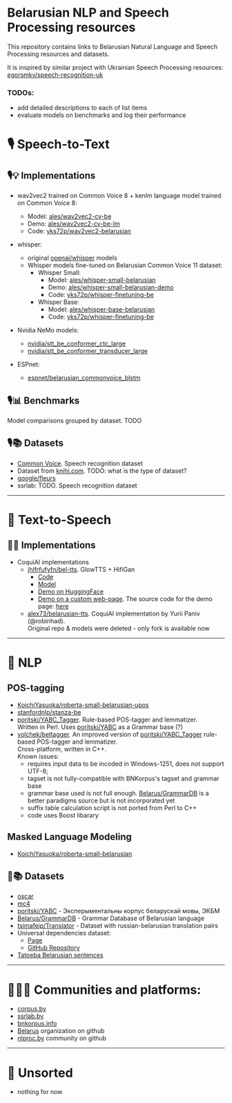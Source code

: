 # Belarusian NLP and Speech Processing resources

This repository contains links to Belarusian Natural Language and Speech Processing resources and datasets.<br>

It is inspired by similar project with Ukrainian Speech Processing resources: [egorsmkv/speech-recognition-uk](https://github.com/egorsmkv/speech-recognition-uk)

### TODOs:
* add detailed descriptions to each of list items
* evaluate models on benchmarks and log their performance

# 🎙 Speech-to-Text

## 🎙💡 Implementations

* wav2vec2 trained on Common Voice 8 + kenlm language model trained on Common Voice 8:
  * Model: [ales/wav2vec2-cv-be](https://huggingface.co/ales/wav2vec2-cv-be)
  * Demo: [ales/wav2vec2-cv-be-lm](https://huggingface.co/spaces/ales/wav2vec2-cv-be-lm)
  * Code: [yks72p/wav2vec2-belarusian](https://github.com/yks72p/wav2vec2-belarusian)

* whisper:
  * original [openai/whisper](https://github.com/openai/whisper) models
  * Whisper models fine-tuned on Belarusian Common Voice 11 dataset:
    * Whisper Small:
      * Model: [ales/whisper-small-belarusian](https://huggingface.co/ales/whisper-small-belarusian)
      * Demo: [ales/whisper-small-belarusian-demo](https://huggingface.co/spaces/ales/whisper-small-belarusian-demo)
      * Code: [yks72p/whisper-finetuning-be](https://github.com/yks72p/whisper-finetuning-be)
    * Whisper Base:
      * Model: [ales/whisper-base-belarusian](https://huggingface.co/ales/whisper-base-belarusian)
      * Code: [yks72p/whisper-finetuning-be](https://github.com/yks72p/whisper-finetuning-be)
    
* Nvidia NeMo models:
  * [nvidia/stt_be_conformer_ctc_large](https://huggingface.co/nvidia/stt_be_conformer_ctc_large)
  * [nvidia/stt_be_conformer_transducer_large](https://huggingface.co/nvidia/stt_be_conformer_transducer_large)
 
* ESPnet:
  * [espnet/belarusian_commonvoice_blstm](https://huggingface.co/espnet/belarusian_commonvoice_blstm)

## 🎙📊 Benchmarks

Model comparisons grouped by dataset. TODO

## 🎙📚 Datasets

* [Common Voice](https://commonvoice.mozilla.org/en/datasets). Speech recognition dataset
* Dataset from [knihi.com](https://knihi.com/none/Korpus_bielaruskaha_maulennia_dla_trenirouki_niejronnych_sietak_zip.html). TODO: what is the type of dataset?
* [google/fleurs](https://huggingface.co/datasets/google/fleurs/viewer/be_by/train)
* ssrlab: TODO. Speech recognition dataset

------

# 📢 Text-to-Speech

## 📢💡 Implementations

* CoquiAI implementations
  * [jhlfrfufyfn/bel-tts](https://github.com/jhlfrfufyfn/bel-tts). GlowTTS + HifiGan
    * [Code](https://github.com/jhlfrfufyfn/bel-tts)
    * [Model](https://huggingface.co/jhlfrfufyfn/bel-tts)
    * [Demo on HuggingFace](https://huggingface.co/spaces/jhlfrfufyfn/bel-tts)
    * [Demo on a custom web-page](https://nikuchin.fun/tts). The source code for the demo page: [here](https://github.com/jhlfrfufyfn/bel-tts-server)
  * [alex73/belarusian-tts](https://github.com/alex73/belarusian-tts). CoquiAI implementation by Yurii Paniv (@robinhad).<br>
    Original repo & models were deleted - only fork is available now

---

# 📝 NLP

## POS-tagging
* [KoichiYasuoka/roberta-small-belarusian-upos](https://huggingface.co/KoichiYasuoka/roberta-small-belarusian-upos)
* [stanfordnlp/stanza-be](https://huggingface.co/stanfordnlp/stanza-be)
* [poritski/YABC_Tagger](https://github.com/poritski/YABC_Tagger). Rule-based POS-tagger and lemmatizer.<br>
  Written in Perl. 
  Uses [poritski/YABC](https://github.com/poritski/YABC) as a Grammar base (?)
* [volchek/beltagger](https://github.com/volchek/beltagger).
  An improved version of [poritski/YABC_Tagger](https://github.com/poritski/YABC_Tagger) rule-based POS-tagger and lemmatizer.<br>
  Cross-platform, written in C++.<br>
  Known issues:
  * requires input data to be incoded in Windows-1251, does not support UTF-8;
  * tagset is not fully-compatible with BNKorpus's tagset and grammar base
  * grammar base used is not full enough. [Belarus/GrammarDB](https://github.com/Belarus/GrammarDB) is a better paradigms source but is not incorporated yet
  * suffix table calculation script is not ported from Perl to C++
  * code uses Boost libarary  

## Masked Language Modeling
* [KoichiYasuoka/roberta-small-belarusian](https://huggingface.co/KoichiYasuoka/roberta-small-belarusian)

## 📝📚 Datasets

* [oscar](https://huggingface.co/datasets/oscar)
* [mc4](https://huggingface.co/datasets/mc4)
* [poritski/YABC](https://github.com/poritski/YABC) - Эксперыментальны корпус беларускай мовы, ЭКБМ
* [Belarus/GrammarDB](https://github.com/Belarus/GrammarDB) - Grammar Database of Belarusian language
* [tsimafeip/Translator](https://github.com/tsimafeip/Translator) - Dataset with russian-belarusian translation pairs
* Universal dependencies dataset:
  * [Page](https://universaldependencies.org/treebanks/be_hse/index.html)
  * [GitHub Repository](https://github.com/UniversalDependencies/UD_Belarusian-HSE)
* [Tatoeba Belarusian sentences](https://tatoeba.org/en/sentences/show_all_in/bel/none)

---

# 🧍‍♀️🧍 Communities and platforms:
* [corpus.by](https://www.corpus.by)
* [ssrlab.by](https://ssrlab.by)
* [bnkorpus.info](https://bnkorpus.info)
* [Belarus](https://github.com/Belarus) organization on github
* [nlproc.by](https://github.com/nlprocby) community on github

---
# 🦔 Unsorted
* nothing for now
